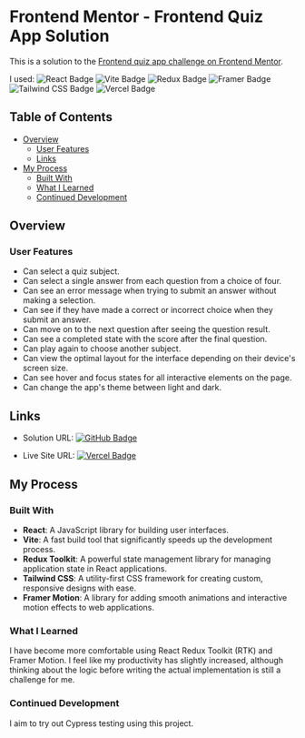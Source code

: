 # Frontend Mentor - Frontend Quiz App Solution

This is a solution to the [Frontend quiz app challenge on Frontend Mentor](https://www.frontendmentor.io/challenges/frontend-quiz-app-BE7xkzXQnU).

I used:
![React Badge](https://img.shields.io/badge/React-61DAFB?logo=react&logoColor=000&style=flat)
![Vite Badge](https://img.shields.io/badge/Vite-646CFF?logo=vite&logoColor=fff&style=flat)
![Redux Badge](https://img.shields.io/badge/Redux-764ABC?logo=redux&logoColor=fff&style=flat)
![Framer Badge](https://img.shields.io/badge/Framer-05F?logo=framer&logoColor=fff&style=flat)
![Tailwind CSS Badge](https://img.shields.io/badge/Tailwind%20CSS-06B6D4?logo=tailwindcss&logoColor=fff&style=flat)
![Vercel Badge](https://img.shields.io/badge/Vercel-000?logo=vercel&logoColor=fff&style=flat)

## Table of Contents

- [Overview](#overview)
  - [User Features](#user-features)
  - [Links](#links)
- [My Process](#my-process)
  - [Built With](#built-with)
  - [What I Learned](#what-i-learned)
  - [Continued Development](#continued-development)

## Overview

### User Features

- Can select a quiz subject.
- Can select a single answer from each question from a choice of four.
- Can see an error message when trying to submit an answer without making a selection.
- Can see if they have made a correct or incorrect choice when they submit an answer.
- Can move on to the next question after seeing the question result.
- Can see a completed state with the score after the final question.
- Can play again to choose another subject.
- Can view the optimal layout for the interface depending on their device's screen size.
- Can see hover and focus states for all interactive elements on the page.
- Can change the app's theme between light and dark.

## Links

- Solution URL:
  [![GitHub Badge](https://img.shields.io/badge/GitHub-Frontend%20Quiz%20App-3F54A3?logo=github&logoColor=fff&style=flat)](https://github.com/nyiyezin/fem-frontend-quiz-app)

- Live Site URL:
  [![Vercel Badge](https://img.shields.io/badge/Vercel-000?logo=vercel&logoColor=fff&style=flat)](https://fem-frontend-quiz-npqfn0v48-nyz83s-projects.vercel.app/)

## My Process

### Built With

- **React**: A JavaScript library for building user interfaces.
- **Vite**: A fast build tool that significantly speeds up the development process.
- **Redux Toolkit**: A powerful state management library for managing application state in React applications.
- **Tailwind CSS**: A utility-first CSS framework for creating custom, responsive designs with ease.
- **Framer Motion**: A library for adding smooth animations and interactive motion effects to web applications.

### What I Learned

I have become more comfortable using React Redux Toolkit (RTK) and Framer Motion. I feel like my productivity has slightly increased, although thinking about the logic before writing the actual implementation is still a challenge for me.

### Continued Development

I aim to try out Cypress testing using this project.
